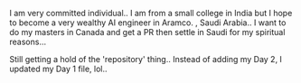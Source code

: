 I am very committed individual.. I am from a small college in India but I hope to become a very wealthy AI engineer in Aramco. , Saudi Arabia..
I want to do my masters in Canada and get a PR then settle in Saudi for my spiritual reasons...

Still getting a hold of the 'repository' thing.. Instead of adding my Day 2, I updated my Day 1 file, lol.. 
